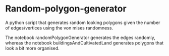 # Random-polygon-generator
A python script that generates random looking polygons given the number of edges/vertices using the von mises randomness.

The notebook randomPolygonGenerator generates the edges randomly, whereas the notebook buildingsAndCultivatedLand generates polygons that look a bit more organised.
